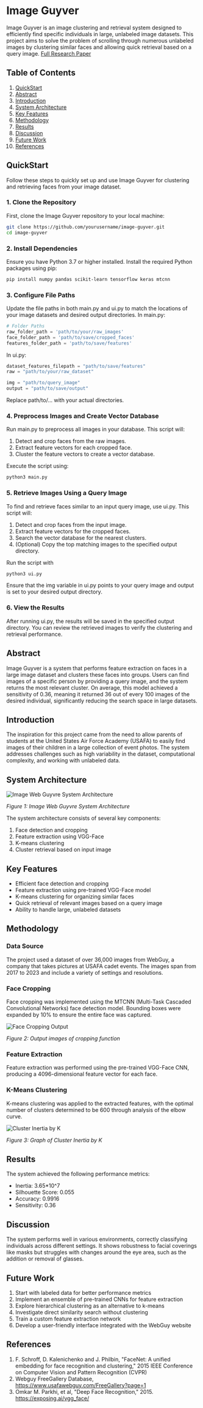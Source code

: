 # Image Guyver

Image Guyver is an image clustering and retrieval system designed to efficiently find specific individuals in large, unlabeled image datasets. This project aims to solve the problem of scrolling through numerous unlabeled images by clustering similar faces and allowing quick retrieval based on a query image.
[Full Research Paper](https://drive.google.com/file/d/1jPOU6SU4mVW-ly92obYSVdtOuYMP_zlM/view?usp=sharing)

## Table of Contents
1. [QuickStart](#quickstart)
2. [Abstract](#abstract)
3. [Introduction](#introduction)
4. [System Architecture](#system-architecture)
5. [Key Features](#key-features)
6. [Methodology](#methodology)
7. [Results](#results)
8. [Discussion](#discussion)
9. [Future Work](#future-work)
10. [References](#references)

## QuickStart

Follow these steps to quickly set up and use Image Guyver for clustering and retrieving faces from your image dataset.

### 1. Clone the Repository

First, clone the Image Guyver repository to your local machine:

```bash
git clone https://github.com/yourusername/image-guyver.git
cd image-guyver
```

### 2. Install Dependencies

Ensure you have Python 3.7 or higher installed. Install the required Python packages using pip:

```bash
pip install numpy pandas scikit-learn tensorflow keras mtcnn
```

### 3. Configure File Paths

Update the file paths in both main.py and ui.py to match the locations of your image datasets and desired output directories.
In main.py:
```Python
# Folder Paths
raw_folder_path = 'path/to/your/raw_images'
face_folder_path = 'path/to/save/cropped_faces'
features_folder_path = 'path/to/save/features'
```

In ui.py:
```Python
dataset_features_filepath = "path/to/save/features"
raw = "path/to/your/raw_dataset"

img = "path/to/query_image"
output = "path/to/save/output"
```

Replace path/to/... with your actual directories.

### 4. Preprocess Images and Create Vector Database
Run main.py to preprocess all images in your database. This script will:
1. Detect and crop faces from the raw images.
2. Extract feature vectors for each cropped face.
3. Cluster the feature vectors to create a vector database.

Execute the script using:
```bash
python3 main.py
```

### 5. Retrieve Images Using a Query Image
To find and retrieve faces similar to an input query image, use ui.py. This script will:
1. Detect and crop faces from the input image.
2. Extract feature vectors for the cropped faces.
3. Search the vector database for the nearest clusters.
4. (Optional) Copy the top matching images to the specified output directory.

Run the script with
```bash
python3 ui.py
```

Ensure that the img variable in ui.py points to your query image and output is set to your desired output directory.

### 6. View the Results
After running ui.py, the results will be saved in the specified output directory. You can review the retrieved images to verify the clustering and retrieval performance.

## Abstract

Image Guyver is a system that performs feature extraction on faces in a large image dataset and clusters these faces into groups. Users can find images of a specific person by providing a query image, and the system returns the most relevant cluster. On average, this model achieved a sensitivity of 0.36, meaning it returned 36 out of every 100 images of the desired individual, significantly reducing the search space in large datasets.

## Introduction

The inspiration for this project came from the need to allow parents of students at the United States Air Force Academy (USAFA) to easily find images of their children in a large collection of event photos. The system addresses challenges such as high variability in the dataset, computational complexity, and working with unlabeled data.

## System Architecture

![Image Web Guyvre System Architecture](images/system_architecture.png)

*Figure 1: Image Web Guyvre System Architecture*

The system architecture consists of several key components:
1. Face detection and cropping
2. Feature extraction using VGG-Face
3. K-means clustering
4. Cluster retrieval based on input image

## Key Features

- Efficient face detection and cropping
- Feature extraction using pre-trained VGG-Face model
- K-means clustering for organizing similar faces
- Quick retrieval of relevant images based on a query image
- Ability to handle large, unlabeled datasets

## Methodology

### Data Source
The project used a dataset of over 36,000 images from WebGuy, a company that takes pictures at USAFA cadet events. The images span from 2017 to 2023 and include a variety of settings and resolutions.

### Face Cropping
Face cropping was implemented using the MTCNN (Multi-Task Cascaded Convolutional Networks) face detection model. Bounding boxes were expanded by 10% to ensure the entire face was captured.

![Face Cropping Output](images/face_cropping_output.png)

*Figure 2: Output images of cropping function*

### Feature Extraction
Feature extraction was performed using the pre-trained VGG-Face CNN, producing a 4096-dimensional feature vector for each face.

### K-Means Clustering
K-means clustering was applied to the extracted features, with the optimal number of clusters determined to be 600 through analysis of the elbow curve.

![Cluster Inertia by K](images/cluster_inertia_graph.png)

*Figure 3: Graph of Cluster Inertia by K*

## Results

The system achieved the following performance metrics:
- Inertia: 3.65*10^7
- Silhouette Score: 0.055
- Accuracy: 0.9916
- Sensitivity: 0.36

## Discussion

The system performs well in various environments, correctly classifying individuals across different settings. It shows robustness to facial coverings like masks but struggles with changes around the eye area, such as the addition or removal of glasses.

## Future Work

1. Start with labeled data for better performance metrics
2. Implement an ensemble of pre-trained CNNs for feature extraction
3. Explore hierarchical clustering as an alternative to k-means
4. Investigate direct similarity search without clustering
5. Train a custom feature extraction network
6. Develop a user-friendly interface integrated with the WebGuy website

## References

1. F. Schroff, D. Kalenichenko and J. Philbin, "FaceNet: A unified embedding for face recognition and clustering," 2015 IEEE Conference on Computer Vision and Pattern Recognition (CVPR)
2. Webguy FreeGallery Database, https://www.usafawebguy.com/FreeGallery?page=1
3. Omkar M. Parkhi, et al, "Deep Face Recognition," 2015. https://exposing.ai/vgg_face/
